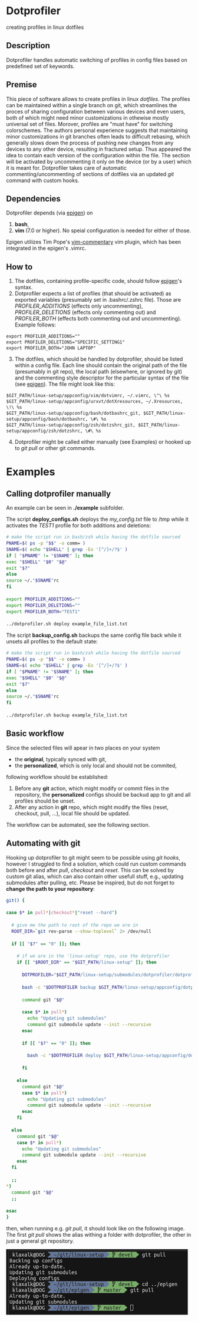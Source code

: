 # Dotprofiler
 
creating profiles in linux dotfiles

## Description 

Dotprofiler handles automatic switching of profiles in config files based on predefined set of keywords.

## Premise

This piece of software allows to create profiles in linux _dotfiles_.
The profiles can be maintained within a single branch on git, which streamlines the proces of sharing configuration between various devices and even users, both of which might need minor customizations in othewise mostly universal set of files.
Morover, profiles are "must have" for switching colorschemes.
The authors personal experience suggests that maintaining minor customizations in git branches often leads to difficult rebasing, which generally slows down the process of pushing new changes from any devices to any other device, resulting in fractured setup.
Thus appeared the idea to contain each version of the configuration within the file.
The section will be activated by uncommenting it only on the device (or by a user) which it is meant for.
Dotprofiler takes care of automatic commenting/uncommenting of sections of dotfiles via an updated _git_ command with custom hooks.

## Dependencies

Dotprofiler depends (via [epigen](https://github.com/klaxalk/epigen)) on
1. **bash**,
2. **vim** (7.0 or higher).
No speial configuration is needed for either of those.

Epigen utilizes Tim Pope's [vim-commentary](https://github.com/tpope/vim-commentary) vim plugin, which has been integrated in the epigen's .vimrc.

## How to

1. The dotfiles, containing profile-specific code, should follow [epigen](https://github.com/klaxalk/epigen)'s syntax.
2. Dotprofiler expects a list of profiles (that should be activated) as exported variables (presumably set in .bashrc/.zshrc file).
 Those are _PROFILER_ADDITIONS_ (effects only uncommenting), _PROFILER_DELETIONS_ (effects only commenting out) and _PROFILER_BOTH_ (effects both commenting out and uncommenting). Example follows:
 ```
 export PROFILER_ADDITIONS=""
 export PROFILER_DELETIONS="SPECIFIC_SETTING1"
 export PROFILER_BOTH="JOHN LAPTOP"
 ```
3. The dotfiles, which should be handled by dotprofiler, should be listed within a config file.
 Each line should contain the original path of the file (presumably in git repo), the local path (elsewhere, or ignored by git) and the commenting style descriptor for the particular syntax of the file (see [epigen](https://github.com/klaxalk/epigen)).
 The file might look like this:
 ```
 $GIT_PATH/linux-setup/appconfig/vim/dotvimrc, ~/.vimrc, \"\ %s
 $GIT_PATH/linux-setup/appconfig/urxvt/dotXresources, ~/.Xresources, \!\ %s
 $GIT_PATH/linux-setup/appconfig/bash/dotbashrc_git, $GIT_PATH/linux-setup/appconfig/bash/dotbashrc, \#\ %s
 $GIT_PATH/linux-setup/appconfig/zsh/dotzshrc_git, $GIT_PATH/linux-setup/appconfig/zsh/dotzshrc, \#\ %s
 ```
4. Dotprofiler might be called either manually (see Examples) or hooked up to _git pull_ or other git commands.

# Examples

## Calling dotprofiler manually

An example can be seen in **./example** subfolder.

The script **deploy_configs.sh** deploys the _my_config.txt_ file to /tmp while it activates the _TEST1_ profile for both additions and deletions:
```bash
# make the script run in bash/zsh while having the dotfile sourced
PNAME=$( ps -p "$$" -o comm= )
SNAME=$( echo "$SHELL" | grep -Eo '[^/]+/?$' )
if [ "$PNAME" != "$SNAME" ]; then
exec "$SHELL" "$0" "$@"
exit "$?"
else
source ~/."$SNAME"rc
fi

export PROFILER_ADDITIONS=""
export PROFILER_DELETIONS=""
export PROFILER_BOTH="TEST1"

../dotprofiler.sh deploy example_file_list.txt
```

The script **backup_config.sh** backups the same config file back while it unsets all profiles to the default state:
```bash
# make the script run in bash/zsh while having the dotfile sourced
PNAME=$( ps -p "$$" -o comm= )
SNAME=$( echo "$SHELL" | grep -Eo '[^/]+/?$' )
if [ "$PNAME" != "$SNAME" ]; then
exec "$SHELL" "$0" "$@"
exit "$?"
else
source ~/."$SNAME"rc
fi

../dotprofiler.sh backup example_file_list.txt
```

## Basic workflow

Since the selected files will apear in two places on your system

* the **original**, typically synced with git,
* the **personalized**, which is only local and should not be commited,

following workflow should be established:

1. Before any **git** action, which might modify or commit files in the repository, the **personalized** configs should be backud app to git and all profiles should be unset.
2. After any action in **git** repo, which might modify the files (reset, checkout, pull, ...), local file should be updated.

The workflow can be automated, see the following section.

## Automating with **git**

Hooking up dotprofiler to git might seem to be possible using _git hooks_, however I struggled to find a solution, which could run custom commands both before and after _pull_, _checkout_ and _reset_.
This can be solved by custom git alias, which can also contain other usefull stuff, e.g., updating submodules after pulling, etc.
Please be inspired, but do not forget to **change the path to your repository**:
```bash
git() {

case $* in pull*|checkout*|"reset --hard")

  # give me the path to root of the repo we are in
  ROOT_DIR=`git rev-parse --show-toplevel` 2> /dev/null

  if [[ "$?" == "0" ]]; then

    # if we are in the 'linux-setup' repo, use the dotprofiler
    if [[ "$ROOT_DIR" == "$GIT_PATH/linux-setup" ]]; then

      DOTPROFILER="$GIT_PATH/linux-setup/submodules/dotprofiler/dotprofiler.sh"

      bash -c "$DOTPROFILER backup $GIT_PATH/linux-setup/appconfig/dotprofiler/file_list.txt"

      command git "$@"

      case $* in pull*)
        echo "Updating git submodules"
        command git submodule update --init --recursive
      esac

      if [[ "$?" == "0" ]]; then

        bash -c "$DOTPROFILER deploy $GIT_PATH/linux-setup/appconfig/dotprofiler/file_list.txt"

      fi

    else
      command git "$@"
      case $* in pull*)
        echo "Updating git submodules"
        command git submodule update --init --recursive
      esac
    fi

  else
    command git "$@"
    case $* in pull*)
      echo "Updating git submodules"
      command git submodule update --init --recursive
    esac
  fi

  ;;
*)
  command git "$@"
  ;;

esac
}
```

then, when running e.g. _git pull_, it should look like on the following image.
The first _git pull_ shows the alias withing a folder with dotprofiler, the other in just a general git repository.

![example_git_pull](misc/screenshot_git_pull.png)
